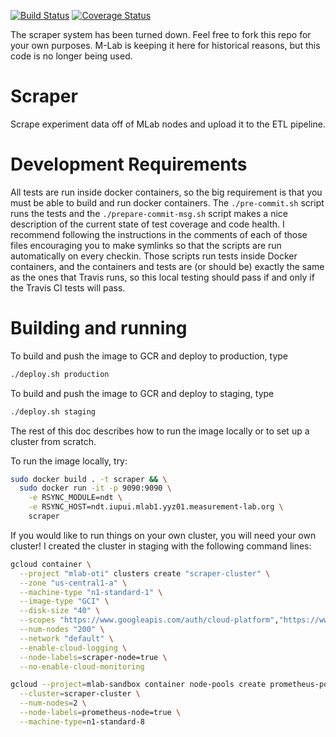 [![Build Status](https://travis-ci.org/m-lab/scraper.svg?branch=master)](https://travis-ci.org/m-lab/scraper)
[![Coverage Status](https://coveralls.io/repos/github/m-lab/scraper/badge.svg?branch=master)](https://coveralls.io/github/m-lab/scraper?branch=master)

The scraper system has been turned down.  Feel free to fork this repo for your own purposes. M-Lab is keeping it here for historical reasons, but this code is no longer being used.

# Scraper
Scrape experiment data off of MLab nodes and upload it to the ETL pipeline.

# Development Requirements

All tests are run inside docker containers, so the big requirement is that you
must be able to build and run docker containers.  The `./pre-commit.sh` script
runs the tests and the `./prepare-commit-msg.sh` script makes a nice description
of the current state of test coverage and code health.  I recommend following
the instructions in the comments of each of those files encouraging you to make
symlinks so that the scripts are run automatically on every checkin.  Those
scripts run tests inside Docker containers, and the containers and tests are (or
should be) exactly the same as the ones that Travis runs, so this local testing
should pass if and only if the Travis CI tests will pass.

# Building and running

To build and push the image to GCR and deploy to production, type
```bash
./deploy.sh production
```

To build and push the image to GCR and deploy to staging, type
```bash
./deploy.sh staging
```

The rest of this doc describes how to run the image locally or to set up a cluster from scratch.

To run the image locally, try:
```bash
sudo docker build . -t scraper && \
  sudo docker run -it -p 9090:9090 \
    -e RSYNC_MODULE=ndt \
    -e RSYNC_HOST=ndt.iupui.mlab1.yyz01.measurement-lab.org \
    scraper
```

If you would like to run things on your own cluster, you will need your own
cluster!  I created the cluster in staging with the following command lines:
```bash
gcloud container \
  --project "mlab-oti" clusters create "scraper-cluster" \
  --zone "us-central1-a" \
  --machine-type "n1-standard-1" \
  --image-type "GCI" \
  --disk-size "40" \
  --scopes "https://www.googleapis.com/auth/cloud-platform","https://www.googleapis.com/auth/spreadsheets" \
  --num-nodes "200" \
  --network "default" \
  --enable-cloud-logging \
  --node-labels=scraper-node=true \
  --no-enable-cloud-monitoring

gcloud --project=mlab-sandbox container node-pools create prometheus-pool \
  --cluster=scraper-cluster \
  --num-nodes=2 \
  --node-labels=prometheus-node=true \
  --machine-type=n1-standard-8
```
